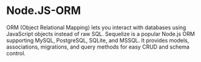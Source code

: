 # Node.JS-ORM
ORM (Object Relational Mapping) lets you interact with databases using JavaScript objects instead of raw SQL. Sequelize is a popular Node.js ORM supporting MySQL, PostgreSQL, SQLite, and MSSQL. It provides models, associations, migrations, and query methods for easy CRUD and schema control.
